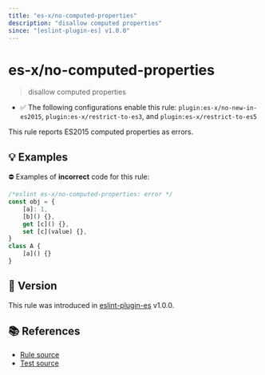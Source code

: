 ```yaml
---
title: "es-x/no-computed-properties"
description: "disallow computed properties"
since: "[eslint-plugin-es] v1.0.0"
---
```


# es-x/no-computed-properties
> disallow computed properties

- ✅ The following configurations enable this rule: `plugin:es-x/no-new-in-es2015`, `plugin:es-x/restrict-to-es3`, and `plugin:es-x/restrict-to-es5`

This rule reports ES2015 computed properties as errors.

## 💡 Examples

⛔ Examples of **incorrect** code for this rule:

<eslint-playground type="bad">

```js
/*eslint es-x/no-computed-properties: error */
const obj = {
    [a]: 1,
    [b]() {},
    get [c]() {},
    set [c](value) {},
}
class A {
    [a]() {}
}
```

</eslint-playground>

## 🚀 Version

This rule was introduced in [eslint-plugin-es] v1.0.0.

[eslint-plugin-es]: https://github.com/mysticatea/eslint-plugin-es

## 📚 References

- [Rule source](https://github.com/ota-meshi/eslint-plugin-es-x/blob/master/lib/rules/no-computed-properties.js)
- [Test source](https://github.com/ota-meshi/eslint-plugin-es-x/blob/master/tests/lib/rules/no-computed-properties.js)
